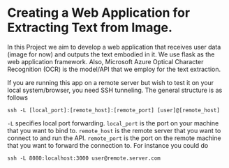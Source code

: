 # Creating a  Web Application for Extracting Text from Image.

In this Project we aim to develop a web application that receives user data (image for now) and outputs the text embodied in it. We use flask as the web application framework. Also, Microsoft Azure Optical Character Recognition (OCR) is the model/API that we employ for the text extraction.

If you are running this app on a remote server but wish to test it on your local system/browser, you need SSH tunneling. The general structure is as follows

 ```
ssh -L [local_port]:[remote_host]:[remote_port] [user]@[remote_host]

 ```

`-L` specifies local port forwarding. `local_port` is the port on your machine that you want to bind to. `remote_host` is the remote server that you want to connect to and run the API. `remote_port` is the port on the remote machine that you want to forward the connection to. For instance you could do

```
ssh -L 8080:localhost:3000 user@remote.server.com
```
